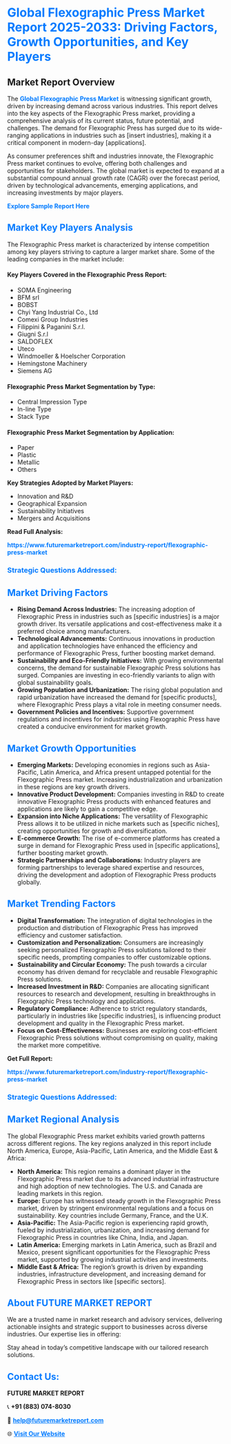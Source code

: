 <h1 style="color: #007BFF;">Global Flexographic Press Market Report 2025-2033: Driving Factors, Growth Opportunities, and Key Players</h1>

<section id="overview">
<h2>Market Report Overview</h2>
<p>The <a href="https://www.futuremarketreport.com/industry-report/flexographic-press-market" style="color: #007BFF; text-decoration: none;"><strong>Global Flexographic Press Market</strong></a> is witnessing significant growth, driven by increasing demand across various industries. This report delves into the key aspects of the Flexographic Press market, providing a comprehensive analysis of its current status, future potential, and challenges. The demand for Flexographic Press has surged due to its wide-ranging applications in industries such as [insert industries], making it a critical component in modern-day [applications].</p>
<p>As consumer preferences shift and industries innovate, the Flexographic Press market continues to evolve, offering both challenges and opportunities for stakeholders. The global market is expected to expand at a substantial compound annual growth rate (CAGR) over the forecast period, driven by technological advancements, emerging applications, and increasing investments by major players.</p>
</section>

<section id="overview">
<p><a href="https://www.futuremarketreport.com/request-sample/reportId=109057" style="color: #007BFF; text-decoration: none;"><strong>Explore Sample Report Here</strong></a></p>
</section>

<section id="key-players">
<h2 style="color: #007BFF;">Market Key Players Analysis</h2>
<p>The Flexographic Press market is characterized by intense competition among key players striving to capture a larger market share. Some of the leading companies in the market include:</p>
<h4>Key Players Covered in the Flexographic Press Report:</h4>
<ul><li>SOMA Engineering</li><li>BFM srl</li><li>BOBST</li><li>Chyi Yang Industrial Co., Ltd</li><li>Comexi Group Industries</li><li>Filippini &amp; Paganini S.r.l.</li><li>Giugni S.r.l</li><li>SALDOFLEX</li><li>Uteco</li><li>Windmoeller &amp; Hoelscher Corporation</li><li>Hemingstone Machinery</li><li>Siemens AG</li></ul>
<h4>Flexographic Press Market Segmentation by Type:</h4>
<ul><li>Central Impression Type</li><li>In-line Type</li><li>Stack Type</li></ul>

<h4>Flexographic Press Market Segmentation by Application:</h4>
<ul><li>Paper</li><li>Plastic</li><li>Metallic</li><li>Others</li></ul>
<p><strong>Key Strategies Adopted by Market Players:</strong></p>
<ul>
<li>Innovation and R&D</li>
<li>Geographical Expansion</li>
<li>Sustainability Initiatives</li>
<li>Mergers and Acquisitions</li>
</ul>
</section>

<section>
<p><strong>Read Full Analysis: </strong></p><a href="https://www.futuremarketreport.com/industry-report/flexographic-press-market" style="color: #007BFF; text-decoration: none;"><strong>https://www.futuremarketreport.com/industry-report/flexographic-press-market</strong></a>
<h3 style="color: #007BFF;">Strategic Questions Addressed:</h3>
</section>

<section id="driving-factors">
<h2 style="color: #007BFF;">Market Driving Factors</h2>
<ul>
<li><strong>Rising Demand Across Industries:</strong> The increasing adoption of Flexographic Press in industries such as [specific industries] is a major growth driver. Its versatile applications and cost-effectiveness make it a preferred choice among manufacturers.</li>
<li><strong>Technological Advancements:</strong> Continuous innovations in production and application technologies have enhanced the efficiency and performance of Flexographic Press, further boosting market demand.</li>
<li><strong>Sustainability and Eco-Friendly Initiatives:</strong> With growing environmental concerns, the demand for sustainable Flexographic Press solutions has surged. Companies are investing in eco-friendly variants to align with global sustainability goals.</li>
<li><strong>Growing Population and Urbanization:</strong> The rising global population and rapid urbanization have increased the demand for [specific products], where Flexographic Press plays a vital role in meeting consumer needs.</li>
<li><strong>Government Policies and Incentives:</strong> Supportive government regulations and incentives for industries using Flexographic Press have created a conducive environment for market growth.</li>
</ul>
</section>

<section id="growth-opportunities">
<h2 style="color: #007BFF;">Market Growth Opportunities</h2>
<ul>
<li><strong>Emerging Markets:</strong> Developing economies in regions such as Asia-Pacific, Latin America, and Africa present untapped potential for the Flexographic Press market. Increasing industrialization and urbanization in these regions are key growth drivers.</li>
<li><strong>Innovative Product Development:</strong> Companies investing in R&D to create innovative Flexographic Press products with enhanced features and applications are likely to gain a competitive edge.</li>
<li><strong>Expansion into Niche Applications:</strong> The versatility of Flexographic Press allows it to be utilized in niche markets such as [specific niches], creating opportunities for growth and diversification.</li>
<li><strong>E-commerce Growth:</strong> The rise of e-commerce platforms has created a surge in demand for Flexographic Press used in [specific applications], further boosting market growth.</li>
<li><strong>Strategic Partnerships and Collaborations:</strong> Industry players are forming partnerships to leverage shared expertise and resources, driving the development and adoption of Flexographic Press products globally.</li>
</ul>
</section>

<section id="trending-factors">
<h2 style="color: #007BFF;">Market Trending Factors</h2>
<ul>
<li><strong>Digital Transformation:</strong> The integration of digital technologies in the production and distribution of Flexographic Press has improved efficiency and customer satisfaction.</li>
<li><strong>Customization and Personalization:</strong> Consumers are increasingly seeking personalized Flexographic Press solutions tailored to their specific needs, prompting companies to offer customizable options.</li>
<li><strong>Sustainability and Circular Economy:</strong> The push towards a circular economy has driven demand for recyclable and reusable Flexographic Press solutions.</li>
<li><strong>Increased Investment in R&D:</strong> Companies are allocating significant resources to research and development, resulting in breakthroughs in Flexographic Press technology and applications.</li>
<li><strong>Regulatory Compliance:</strong> Adherence to strict regulatory standards, particularly in industries like [specific industries], is influencing product development and quality in the Flexographic Press market.</li>
<li><strong>Focus on Cost-Effectiveness:</strong> Businesses are exploring cost-efficient Flexographic Press solutions without compromising on quality, making the market more competitive.</li>
</ul>
</section>

<section>
<p><strong>Get Full Report: </strong></p><a href="https://www.futuremarketreport.com/industry-report/flexographic-press-market" style="color: #007BFF; text-decoration: none;"><strong>https://www.futuremarketreport.com/industry-report/flexographic-press-market</strong></a>
<h3 style="color: #007BFF;">Strategic Questions Addressed:</h3>
</section>


<section id="regional-analysis">
<h2 style="color: #007BFF;">Market Regional Analysis</h2>
<p>The global Flexographic Press market exhibits varied growth patterns across different regions. The key regions analyzed in this report include North America, Europe, Asia-Pacific, Latin America, and the Middle East & Africa:</p>
<ul>
<li><strong>North America:</strong> This region remains a dominant player in the Flexographic Press market due to its advanced industrial infrastructure and high adoption of new technologies. The U.S. and Canada are leading markets in this region.</li>
<li><strong>Europe:</strong> Europe has witnessed steady growth in the Flexographic Press market, driven by stringent environmental regulations and a focus on sustainability. Key countries include Germany, France, and the U.K.</li>
<li><strong>Asia-Pacific:</strong> The Asia-Pacific region is experiencing rapid growth, fueled by industrialization, urbanization, and increasing demand for Flexographic Press in countries like China, India, and Japan.</li>
<li><strong>Latin America:</strong> Emerging markets in Latin America, such as Brazil and Mexico, present significant opportunities for the Flexographic Press market, supported by growing industrial activities and investments.</li>
<li><strong>Middle East & Africa:</strong> The region’s growth is driven by expanding industries, infrastructure development, and increasing demand for Flexographic Press in sectors like [specific sectors].</li>
</ul>
</section>

<footer>
<h2 style="color: #007BFF;">About FUTURE MARKET REPORT</h2>
<p>We are a trusted name in market research and advisory services, delivering actionable insights and strategic support to businesses across diverse industries. Our expertise lies in offering:</p>

<p>Stay ahead in today’s competitive landscape with our tailored research solutions.</p>

<h2 style="color: #007BFF;">Contact Us:</h2>
<p><strong>FUTURE MARKET REPORT</strong></p>
<p>📞 <strong>+91 (883) 074-8030</strong></p>
<p>📧 <strong><a href="mailto:help@futuremarketreport.com" style="color: #007BFF;">help@futuremarketreport.com</a></strong></p>
<p>🌐 <strong><a href="https://www.futuremarketreport.com/" style="color: #007BFF;">Visit Our Website</a></strong></p>
</footer>
